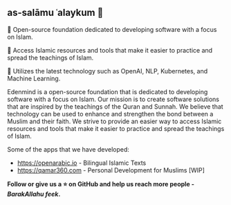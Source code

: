 ## as-salāmu ʿalaykum 👋

🌟 Open-source foundation dedicated to developing software with a focus on Islam.

🌟 Access Islamic resources and tools that make it easier to practice and spread the teachings of Islam.

🌟 Utilizes the latest technology such as OpenAI, NLP, Kubernetes, and Machine Learning.

Edenmind is a open-source foundation that is dedicated to developing software with a focus on Islam. Our mission is to create software solutions that are inspired by the teachings of the Quran and Sunnah. We believe that technology can be used to enhance and strengthen the bond between a Muslim and their faith. We strive to provide an easier way to access Islamic resources and tools that make it easier to practice and spread the teachings of Islam.

Some of the apps that we have developed:

- https://openarabic.io - Bilingual Islamic Texts
- https://qamar360.com - Personal Development for Muslims [WIP]

**Follow or give us a ⭐ on GitHub and help us reach more people - *BarakAllahu feek*.**
